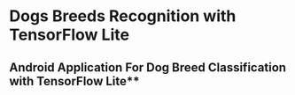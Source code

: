 # Dogs Breeds Recognition with TensorFlow Lite

## Android Application For Dog Breed Classification with TensorFlow Lite**

